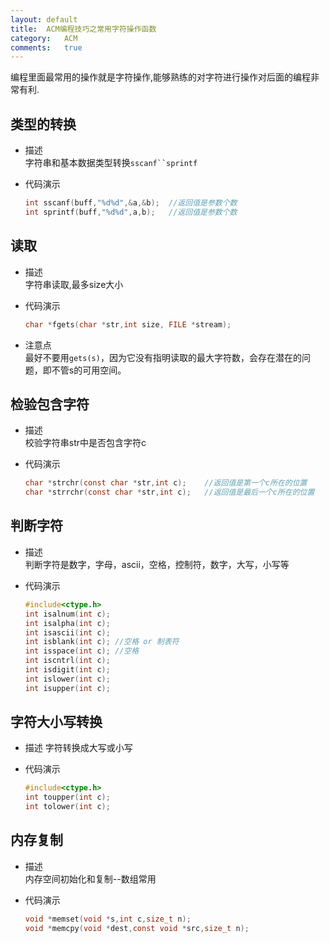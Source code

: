 ```yaml
---
layout:	default
title:	ACM编程技巧之常用字符操作函数
category:	ACM
comments:	true
---
```

编程里面最常用的操作就是字符操作,能够熟练的对字符进行操作对后面的编程非常有利.



## 类型的转换
* 描述  
	字符串和基本数据类型转换`sscanf``sprintf`
* 代码演示

	```c
	int sscanf(buff,"%d%d",&a,&b);	//返回值是参数个数
	int sprintf(buff,"%d%d",a,b);	//返回值是参数个数
	```

## 读取
* 描述  
	字符串读取,最多size大小
* 代码演示
	
	```c
	char *fgets(char *str,int size, FILE *stream);
	```
* 注意点  
				最好不要用`gets(s)`，因为它没有指明读取的最大字符数，会存在潜在的问题，即不管s的可用空间。

## 检验包含字符
* 描述  
	校验字符串str中是否包含字符c
* 代码演示
	
	```c
	char *strchr(const char *str,int c);	//返回值是第一个c所在的位置
	char *strrchr(const char *str,int c);	//返回值是最后一个c所在的位置
	```
	
## 判断字符
* 描述  
				判断字符是数字，字母，ascii，空格，控制符，数字，大写，小写等
* 代码演示
	
	```c
	#include<ctype.h>
	int isalnum(int c);
	int isalpha(int c);
	int isascii(int c);
	int isblank(int c);	//空格 or 制表符
	int isspace(int c);	//空格
	int iscntrl(int c);
	int isdigit(int c);
	int islower(int c);
	int isupper(int c);
	```

## 字符大小写转换
* 描述
	字符转换成大写或小写
* 代码演示

	```c
	#include<ctype.h>
	int toupper(int c);
	int tolower(int c);
	```

## 内存复制
* 描述  
	内存空间初始化和复制--数组常用
* 代码演示

	```c
	void *memset(void *s,int c,size_t n);
	void *memcpy(void *dest,const void *src,size_t n);
	```
